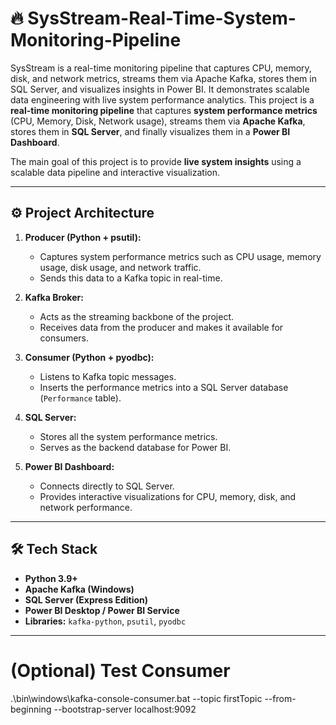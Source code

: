 # 🔥 SysStream-Real-Time-System-Monitoring-Pipeline
SysStream is a real-time monitoring pipeline that captures CPU, memory, disk, and network metrics, streams them via Apache Kafka, stores them in SQL Server, and visualizes insights in Power BI. It demonstrates scalable data engineering with live system performance analytics.
This project is a **real-time monitoring pipeline** that captures **system performance metrics** (CPU, Memory, Disk, Network usage), streams them via **Apache Kafka**, stores them in **SQL Server**, and finally visualizes them in a **Power BI Dashboard**.  

The main goal of this project is to provide **live system insights** using a scalable data pipeline and interactive visualization.

---

## ⚙️ Project Architecture
1. **Producer (Python + psutil):**
   - Captures system performance metrics such as CPU usage, memory usage, disk usage, and network traffic.
   - Sends this data to a Kafka topic in real-time.

2. **Kafka Broker:**
   - Acts as the streaming backbone of the project.
   - Receives data from the producer and makes it available for consumers.

3. **Consumer (Python + pyodbc):**
   - Listens to Kafka topic messages.
   - Inserts the performance metrics into a SQL Server database (`Performance` table).

4. **SQL Server:**
   - Stores all the system performance metrics.
   - Serves as the backend database for Power BI.

5. **Power BI Dashboard:**
   - Connects directly to SQL Server.
   - Provides interactive visualizations for CPU, memory, disk, and network performance.

---

## 🛠️ Tech Stack
- **Python 3.9+**
- **Apache Kafka (Windows)**
- **SQL Server (Express Edition)**
- **Power BI Desktop / Power BI Service**
- **Libraries:** `kafka-python`, `psutil`, `pyodbc`

---



# (Optional) Test Consumer
.\bin\windows\kafka-console-consumer.bat --topic firstTopic --from-beginning --bootstrap-server localhost:9092
